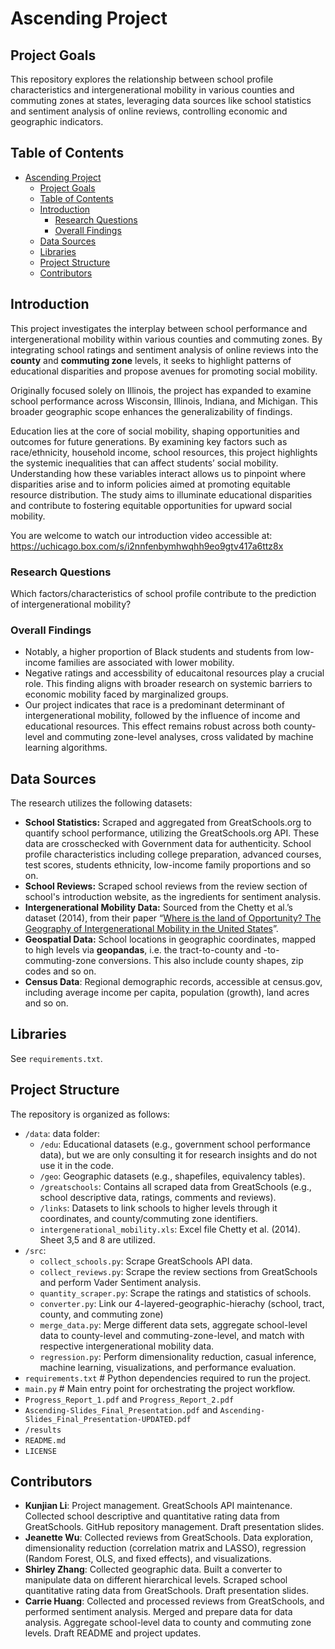 # Ascending Project
## Project Goals
This repository explores the relationship between school profile characteristics and intergenerational mobility in various counties and commuting zones at states, leveraging data sources like school statistics and sentiment analysis of online reviews, controlling economic and geographic indicators. 

## Table of Contents
- [Ascending Project](#ascending-project)
  - [Project Goals](#project-goals)
  - [Table of Contents](#table-of-contents)
  - [Introduction](#introduction)
    - [Research Questions](#research-questions)
    - [Overall Findings](#overall-findings)
  - [Data Sources](#data-sources)
  - [Libraries](#libraries)
  - [Project Structure](#project-structure)
  - [Contributors](#contributors)

## Introduction

This project investigates the interplay between school performance and intergenerational mobility within various counties and commuting zones. By integrating school ratings and sentiment analysis of online reviews into the **county** and **commuting zone** levels, it seeks to highlight patterns of educational disparities and propose avenues for promoting social mobility.

Originally focused solely on Illinois, the project has expanded to examine school performance across Wisconsin, Illinois, Indiana, and Michigan. This broader geographic scope enhances the generalizability of findings.

Education lies at the core of social mobility, shaping opportunities and outcomes for future generations. By examining key factors such as race/ethnicity, household income, school resources, this project highlights the systemic inequalities that can affect students’ social mobility. Understanding how these variables interact allows us to pinpoint where disparities arise and to inform policies aimed at promoting equitable resource distribution. The study aims to illuminate educational disparities and contribute to fostering equitable opportunities for upward social mobility.

You are welcome to watch our introduction video accessible at: https://uchicago.box.com/s/i2nnfenbymhwqhh9eo9gtv417a6ttz8x

### Research Questions

Which factors/characteristics of school profile contribute to the prediction of intergenerational mobility?

### Overall Findings
- Notably, a higher proportion of Black students and students from low-income families are associated with lower mobility.
- Negative ratings and accessbility of educaitonal resources play a crucial role. This finding aligns with broader research on systemic barriers to economic mobility faced by marginalized groups. 
- Our project indicates that race is a predominant determinant of intergenerational mobility, followed by the influence of income and educational resources. This effect remains robust across both county-level and commuting zone-level analyses, cross validated by machine learning algorithms. 


## Data Sources

The research utilizes the following datasets:

- **School Statistics:** Scraped and aggregated from GreatSchools.org to quantify school performance, utilizing the GreatSchools.org API. These data are crosschecked with Government data for authenticity. School profile characteristics including college preparation, advanced courses, test scores, students ethnicity, low-income family proportions and so on. 
- **School Reviews:** Scraped school reviews from the review section of school's introduction website, as the ingredients for sentiment analysis.
- **Intergenerational Mobility Data:** Sourced from the Chetty et al.’s dataset (2014), from their paper “[Where is the land of Opportunity? The Geography of Intergenerational Mobility in the United States](https://academic.oup.com/qje/article-abstract/129/4/1553/1853754)”.
- **Geospatial Data:** School locations in geographic coordinates, mapped to high levels via **geopandas**, i.e. the tract-to-county and -to-commuting-zone conversions. This also include county shapes, zip codes and so on.
- **Census Data**: Regional demographic records, accessible at census.gov, including average income per capita, population (growth), land acres and so on.

## Libraries
See `requirements.txt`.


## Project Structure

The repository is organized as follows:
- `/data`: data folder: 
  - `/edu`: Educational datasets (e.g., government school performance data), but we are only consulting it for research insights and do not use it in the code. 
  - `/geo`: Geographic datasets (e.g., shapefiles, equivalency tables).
  - `/greatschools`: Contains all scraped data from GreatSchools (e.g., school descriptive data, ratings, comments and reviews).
  - `/links`: Datasets to link schools to higher levels through it coordinates, and county/commuting zone identifiers.
  - `intergenerational_mobility.xls`: Excel file Chetty et al. (2014). Sheet 3,5 and 8 are utilized.
- `/src`:
  - `collect_schools.py`: Scrape GreatSchools API data.
  - `collect_reviews.py`: Scrape the review sections from GreatSchools and perform Vader Sentiment analysis.
  - `quantity_scraper.py`: Scrape the ratings and statistics of schools. 
  - `converter.py`: Link our 4-layered-geographic-hierachy (school, tract, county, and commuting zone)
  - `merge_data.py`: Merge different data sets, aggregate school-level data to county-level and commuting-zone-level, and match with respective intergenerational mobility data. 
  - `regression.py`: Perform dimensionality reduction, casual inference, machine learning, visualizations, and performance evaluation.
- `requirements.txt` # Python dependencies required to run the project.
- `main.py` # Main entry point for orchestrating the project workflow.
- `Progress_Report_1.pdf` and `Progress_Report_2.pdf`
- `Ascending-Slides_Final_Presentation.pdf` and `Ascending-Slides_Final_Presentation-UPDATED.pdf`
- `/results`
- `README.md`
- `LICENSE`

## Contributors
- **Kunjian Li**: Project management. GreatSchools API maintenance. Collected school descriptive and quantitative rating data from GreatSchools. GitHub repository management. Draft presentation slides. 
- **Jeanette Wu**: Collected reviews from GreatSchools. Data exploration, dimensionality reduction (correlation matrix and LASSO), regression (Random Forest, OLS, and fixed effects), and visualizations. 
- **Shirley Zhang**: Collected geographic data. Built a converter to manipulate data on different hierarchical levels. Scraped school quantitative rating data from GreatSchools. Draft presentation slides. 
- **Carrie Huang**: Collected and processed reviews from GreatSchools, and performed sentiment analysis. Merged and prepare data for data analysis. Aggregate school-level data to county and commuting zone levels. Draft README and project updates.

